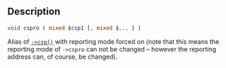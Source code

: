 ## Description
```php
void cspro ( mixed $csp1 [, mixed $... ] )
```

Alias of [`->csp()`](csp) with reporting mode forced on (note that this means the reporting mode of `->cspro` can not be changed – however the reporting address can, of course, be changed).